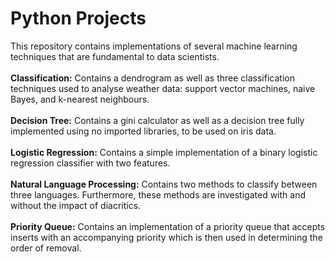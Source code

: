 # Python Projects
This repository contains implementations of several machine learning techniques that are fundamental to data scientists.
\
\
**Classification:** Contains a dendrogram as well as three classification techniques used to analyse weather data: support vector machines, naive Bayes, and k-nearest neighbours.
\
\
**Decision Tree:** Contains a gini calculator as well as a decision tree fully implemented using no imported libraries, to be used on iris data.
\
\
**Logistic Regression:** Contains a simple implementation of a binary logistic regression classifier with two features.
\
\
**Natural Language Processing:** Contains two methods to classify between three languages. Furthermore, these methods are investigated with and without the impact of diacritics.
\
\
**Priority Queue:** Contains an implementation of a priority queue that accepts inserts with an accompanying priority which is then used in determining the order of removal.